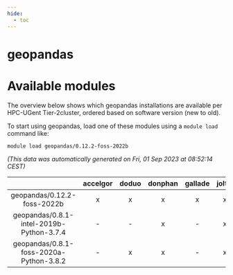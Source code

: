 ```yaml
---
hide:
  - toc
---
```


geopandas
=========

# Available modules


The overview below shows which geopandas installations are available per HPC-UGent Tier-2cluster, ordered based on software version (new to old).

To start using geopandas, load one of these modules using a `module load` command like:

```shell
module load geopandas/0.12.2-foss-2022b
```

*(This data was automatically generated on Fri, 01 Sep 2023 at 08:52:14 CEST)*  

| |accelgor|doduo|donphan|gallade|joltik|skitty|swalot|victini|
| :---: | :---: | :---: | :---: | :---: | :---: | :---: | :---: | :---: |
|geopandas/0.12.2-foss-2022b|x|x|x|x|x|x|x|x|
|geopandas/0.8.1-intel-2019b-Python-3.7.4|-|-|x|-|x|x|-|x|
|geopandas/0.8.1-foss-2020a-Python-3.8.2|-|x|x|-|x|x|x|x|
